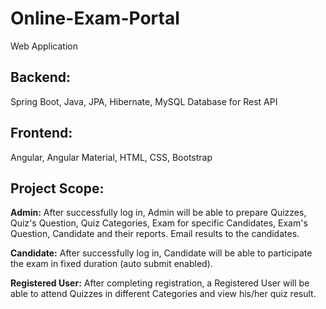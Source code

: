 # Online-Exam-Portal
 Web Application
## Backend: 
Spring Boot, Java, JPA, Hibernate, MySQL Database for Rest API
## Frontend: 
Angular, Angular Material, HTML, CSS, Bootstrap
## Project Scope:
**Admin:** After successfully log in, Admin will be able to prepare Quizzes, Quiz's Question, Quiz Categories, Exam for specific Candidates, Exam's Question, Candidate and their reports. Email results to the candidates.

**Candidate:** After successfully log in, Candidate will be able to participate the exam in fixed duration (auto submit enabled).

**Registered User:** After completing registration, a Registered User will be able to attend Quizzes in different Categories and view his/her quiz result.
